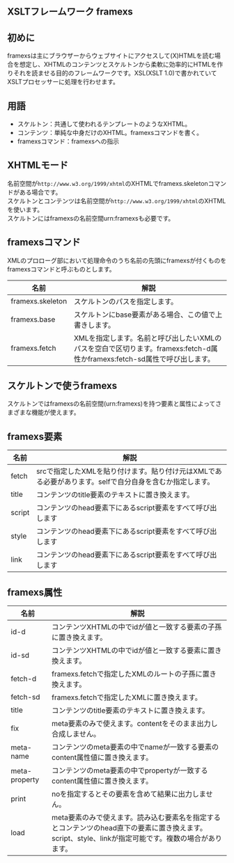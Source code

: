 XSLTフレームワーク framexs
---
## 初めに

framexsは主にブラウザーからウェブサイトにアクセスして(X)HTMLを読む場合を想定し、XHTMLのコンテンツとスケルトンから柔軟に効率的にHTMLを作りそれを読ませる目的のフレームワークです。XSL(XSLT 1.0)で書かれていてXSLTプロセッサーに処理を行わせます。
## 用語
* スケルトン：共通して使われるテンプレートのようなXHTML。
* コンテンツ：単純な中身だけのXHTML。framexsコマンドを書く。
* framexsコマンド：framexsへの指示
## XHTMLモード
名前空間が`http://www.w3.org/1999/xhtml`のXHTMLでframexs.skeletonコマンドがある場合です。  
スケルトンとコンテンツは名前空間が`http://www.w3.org/1999/xhtml`のXHTMLを使います。  
スケルトンにはframexsの名前空間urn:framexsも必要です。

## framexsコマンド
XMLのプロローグ部において処理命令のうち名前の先頭にframexsが付くものをframexsコマンドと呼ぶものとします。

|名前           |解説|
|---------------|---|
|framexs.skeleton|スケルトンのパスを指定します。|
|framexs.base   |スケルトンにbase要素がある場合、この値で上書きします。|
|framexs.fetch  |XMLを指定します。名前と呼び出したいXMLのパスを空白で区切ります。framexs:fetch-d属性かframexs:fetch-sd属性で呼び出します。|

## スケルトンで使うframexs
スケルトンではframexsの名前空間(urn:framexs)を持つ要素と属性によってさまざまな機能が使えます。

## framexs要素
|名前         |解説|
|-------------|---|
|fetch        |srcで指定したXMLを貼り付けます。貼り付け元はXMLである必要があります。selfで自分自身を含むか指定します。|
|title        |コンテンツのtitle要素のテキストに置き換えます。|
|script       |コンテンツのhead要素下にあるscript要素をすべて呼び出します|
|style        |コンテンツのhead要素下にあるscript要素をすべて呼び出します|
|link         |コンテンツのhead要素下にあるscript要素をすべて呼び出します|
## framexs属性
|名前         |解説|                   
|-------------|---|
|id-d         |コンテンツXHTMLの中でidが値と一致する要素の子孫に置き換えます。|
|id-sd        |コンテンツXHTMLの中でidが値と一致する要素に置き換えます。|
|fetch-d      |framexs.fetchで指定したXMLのルートの子孫に置き換えます。|
|fetch-sd     |framexs.fetchで指定したXMLに置き換えます。|
|title        |コンテンツのtitle要素のテキストに置き換えます。|
|fix          |meta要素のみで使えます。contentをそのまま出力し合成しません。|
|meta-name    |コンテンツのmeta要素の中でnameが一致する要素のcontent属性値に置き換えます。|
|meta-property|コンテンツのmeta要素の中でpropertyが一致するcontent属性値に置き換えます。|
|print        |noを指定するとその要素を含めて結果に出力しません。|
|load         |meta要素のみで使えます。読み込む要素名を指定するとコンテンツのhead直下の要素に置き換えます。script、style、linkが指定可能です。複数の場合があります。|